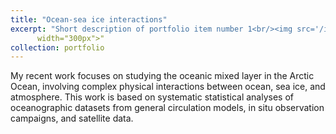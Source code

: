 ```yaml
---
title: "Ocean-sea ice interactions"
excerpt: "Short description of portfolio item number 1<br/><img src='/images/nemo_EXP_contorl_mldnorth_spatial19702021_septmars.png'  height="300px"
      width="300px">"
collection: portfolio
---
```


My recent work focuses on studying the oceanic mixed layer in the Arctic Ocean, involving complex physical interactions between ocean, sea ice, and atmosphere. This work is based on systematic statistical analyses of oceanographic datasets from general circulation models, in situ observation campaigns, and satellite data.
